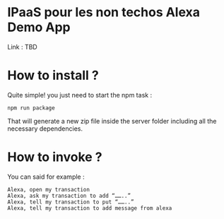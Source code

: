 # IPaaS pour les non techos Alexa Demo App 

Link : TBD

# How to install ?

Quite simple! you just need to start the npm task :

`````npm run package`````

That will generate a new zip file inside the server folder including all the necessary dependencies.

# How to invoke ?

You can said for example : 
````
Alexa, open my transaction
Alexa, ask my transaction to add “……..”
Alexa, tell my transaction to put “……..”
Alexa, tell my transaction to add message from alexa
````


